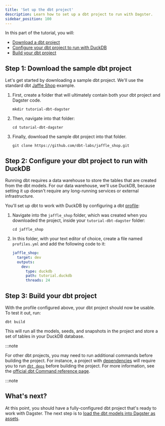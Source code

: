 ```yaml
---
title: 'Set up the dbt project'
description: Learn how to set up a dbt project to run with Dagster.
sidebar_position: 100
---
```


In this part of the tutorial, you will:

- [Download a dbt project](#step-1-download-the-sample-dbt-project)
- [Configure your dbt project to run with DuckDB](#step-2-configure-your-dbt-project-to-run-with-duckdb)
- [Build your dbt project](#step-3-build-your-dbt-project)

## Step 1: Download the sample dbt project

Let's get started by downloading a sample dbt project. We'll use the standard dbt [Jaffle Shop](https://github.com/dbt-labs/jaffle_shop) example.

1. First, create a folder that will ultimately contain both your dbt project and Dagster code.

   ```shell
   mkdir tutorial-dbt-dagster
   ```

2. Then, navigate into that folder:

   ```shell
   cd tutorial-dbt-dagster
   ```

3. Finally, download the sample dbt project into that folder.

   ```shell
   git clone https://github.com/dbt-labs/jaffle_shop.git
   ```

## Step 2: Configure your dbt project to run with DuckDB

Running dbt requires a data warehouse to store the tables that are created from the dbt models. For our data warehouse, we'll use DuckDB, because setting it up doesn't require any long-running services or external infrastructure.

You'll set up dbt to work with DuckDB by configuring a dbt [profile](https://docs.getdbt.com/docs/core/connect-data-platform/connection-profiles):

1. Navigate into the `jaffle_shop` folder, which was created when you downloaded the project, inside your `tutorial-dbt-dagster` folder:

   ```shell
   cd jaffle_shop
   ```

2. In this folder, with your text editor of choice, create a file named `profiles.yml` and add the following code to it:

   ```yaml
   jaffle_shop:
     target: dev
     outputs:
       dev:
         type: duckdb
         path: tutorial.duckdb
         threads: 24
   ```

## Step 3: Build your dbt project

With the profile configured above, your dbt project should now be usable. To test it out, run:

```shell
dbt build
```

This will run all the models, seeds, and snapshots in the project and store a set of tables in your DuckDB database.

:::note

For other dbt projects, you may need to run additional commands before building the project. For instance, a project with [dependencies](https://docs.getdbt.com/docs/collaborate/govern/project-dependencies) will require you to run [`dbt deps`](https://docs.getdbt.com/reference/commands/deps) before building the project. For more information, see the [official dbt Command reference page](https://docs.getdbt.com/reference/dbt-commands).

:::note

## What's next?

At this point, you should have a fully-configured dbt project that's ready to work with Dagster. The next step is to [load the dbt models into Dagster as assets](/integrations/libraries/dbt/creating-a-dbt-project-in-dagster/load-dbt-models).
